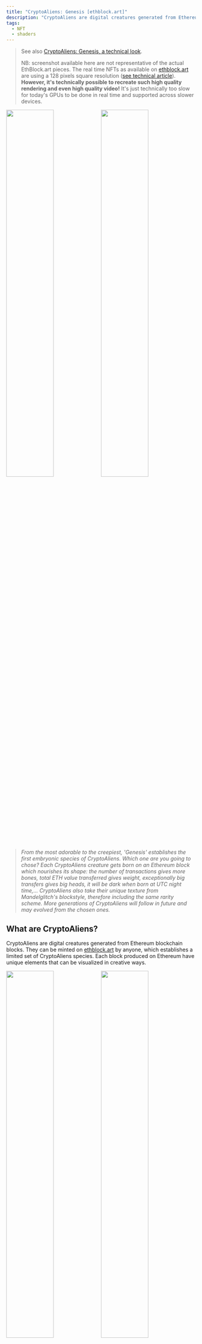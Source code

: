 ```yaml
---
title: "CryptoAliens: Genesis [ethblock.art]"
description: "CryptoAliens are digital creatures generated from Ethereum blockchain blocks. They can be minted on ethblock.at by anyone, which establishes a limited set of CryptoAliens species. Each block produced on Ethereum have unique elements that can be visualized in creative ways."
tags:
  - NFT
  - shaders
---
```


[create]: https://ethblock.art/create/
[opensea]: https://opensea.io
[tech]: /2021/04/cryptoaliens-tech

> See also [CryptoAliens: Genesis, a technical look][tech].
>
> NB: screenshot available here are not representative of the actual EthBlock.art pieces. The real time NFTs as available on [ethblock.art][create] are using a 128 pixels square resolution ([see technical article][tech]). **However, it's technically possible to recreate such high quality rendering and even high quality video!** It's just technically too slow for today's GPUs to be done in real time and supported across slower devices.

<img src="/images/posts/cryptoaliens/021.png" width="50%" /><img src="/images/posts/cryptoaliens/001.png" width="50%" />

> _From the most adorable to the creepiest, 'Genesis' establishes the first embryonic species of CryptoAliens. Which one are you going to chose? Each CryptoAliens creature gets born on an Ethereum block which nourishes its shape: the number of transactions gives more bones, total ETH value transferred gives weight, exceptionally big transfers gives big heads, it will be dark when born at UTC night time,... CryptoAliens also take their unique texture from Mandelglitch's blockstyle, therefore including the same rarity scheme. More generations of CryptoAliens will follow in future and may evolved from the chosen ones._

## What are CryptoAliens?

CryptoAliens are digital creatures generated from Ethereum blockchain blocks. They can be minted on [ethblock.art][create] by anyone, which establishes a limited set of CryptoAliens species. Each block produced on Ethereum have unique elements that can be visualized in creative ways.

<img src="/images/posts/cryptoaliens/014.png" width="50%" /><img src="/images/posts/cryptoaliens/017.png" width="50%" />

> **CryptoAliens are born and nourished from transactions, transactions are bones, ETH is flesh,... and many other aspects that this article will explain!**

<img src="/images/posts/cryptoaliens/032.png" width="50%" /><img src="/images/posts/cryptoaliens/013.png" width="50%" />

### So I decide which ones are the CryptoAliens?

**Yes! As a NFT minter, you are the creator and you contribute at establishing the first 'Genesis' series of CryptoAliens.** You decide which creature deserve to live. You are the curator and it is your responsible to do a lot of research and find the most adorable (or the creepiest?) creature!

<img src="/images/posts/cryptoaliens/036.png" width="50%" /><img src="/images/posts/cryptoaliens/004.png" width="50%" />

### How many CryptoAliens are there?

Every single CryptoAliens species is unique and there are currently 12 millions because that's as many blocks there are today (April 2021). Every 15 seconds, a new block is minted on Ethereum blockchain (with usually hundreds of transactions in it) making a new CryptoAliens possibility.
The block is the DNA, but the creature only starts existing when minted!

**TLDR. CryptoAliens only comes to life when someone mint it as an NFT on the [ethblock.art][create] contract.** They can then be sold and traded on [opensea.io][opensea]. There is **a limited amount of CryptoAliens possible to mint** so be wise at your choice. In this 'Genesis' series, the current supply is set to 100!

<img src="/images/posts/cryptoaliens/002.png" width="50%" /><img src="/images/posts/cryptoaliens/003.png" width="50%" />

### What is 'Genesis' series about?

The idea of 'Genesis' is that we are collectively going to create the initial species of this universe (with the NFT we chose to mint).

Minting a _CryptoAliens: Genesis_ specimen is giving birth to the creature, therefore the current NFT is visualized on [ethblock.art][create] as a video tape recording of that time of birth (with the block number, time, weight and number of bones). These data are included in the NFT itself and could be reused in future!

## What determines how a CryptoAliens specimen looks like?

There are many information contains in Ethereum blocks that will get used to determine the general shape and gives its rarity.

### Block's timestamp

<img src="/images/posts/cryptoaliens/040.png" width="50%" /><img src="/images/posts/cryptoaliens/041.png" width="50%" />

When the block happened during UTC night, the visual will be in dark mode.

### Block's transactions amount

<img src="/images/posts/cryptoaliens/007.png" width="50%" /><img src="/images/posts/cryptoaliens/008.png" width="50%" />

When a block contains a lot of transactions it will impact its general weight. It will be highlighted by this very heavy blobs shapes. That said, the weight can be more or less dense based on amount of bones and also unique for each CryptoAliens specimen.

### Block's heavy transfers in ETH

<img src="/images/posts/cryptoaliens/035.png" width="50%" /><img src="/images/posts/cryptoaliens/020.png" width="50%" />

As said in the introduction, "ETH is flesh". Even tho most of the time it will impact the general weight of the creature, when a block contains an expectionally high transfer of Ethereum value, it will be highlighted by a big "head" on the creature. ("head" in doublequote because none of our scientist really figured what is this)

### Block's exceptionally low amount of ETH transferred

<img src="/images/posts/cryptoaliens/005.png" width="50%" /><img src="/images/posts/cryptoaliens/006.png" width="50%" />

On the contrary, when a block contains almost no ETH transfers, the arms will be very thin. Clearly ETH traders didn't nourish enough this poor creature.

### Block's important ratio of gas used (vs ETH value transfer)

<img src="/images/posts/cryptoaliens/023.png" width="50%" /><img src="/images/posts/cryptoaliens/016.png" width="50%" />

It often appears in combination with the previous criteria, if the ratio `total gas / total eth transfers` is high, meaning that a lot of the ETH is into gas, there will be some blobs at the end of the arms.

### ...and more block rare features

There are a lot of special cases are rare conditions that can happen. I will not disclose and I will let you discover. Some are really rare and some will be discovered in the future (even the author of blockstyle won't be aware of all cases!).

### Block's hash

Finally, the block hash gives variety in the results. It's necessary in order to have truly unique 12 millions species. But it's only complementary to the various other criteria. There are many features that are getting impacted by it, including the skin texturing (see _Mandelglitch BlockStyle_ section).

<img src="/images/posts/cryptoaliens/043.png" width="50%" /><img src="/images/posts/cryptoaliens/042.png" width="50%" />
<img src="/images/posts/cryptoaliens/012.png" width="50%" /><img src="/images/posts/cryptoaliens/038.png" width="50%" />

### What controls does the creator have?

At creation time, the minter also have the ability to move a bit the specimen:

- `mod1` is a simple rotation around it.
- `mod2` is a simple climbing and zooming.
- `mod3` will flex a bit the shape to make it torn & twist a bit.
- `mod4` have an impact on the color palette scaling.

**On top of this, mods have the ability to transform the skin texturing** which is actually based on [Mandelglitch BlockStyle](https://ethblock.art/create/17)! That means the rarity elements of Mandelglitch are shared in this new BlockStyle.

### mmh, Mandelglitch BlockStyle?

<a href="https://ethblock.art/create/17"><img src="/images/posts/cryptoaliens/mandelglitch.png" width="10%" /></a> **[Mandelglitch](https://ethblock.art/create/17) is a BlockStyle on [ethblock.art](https://ethblock.art/create/17), derived from Mandelbrot fractal.**

The visibility of Mandelglitch on the skin has been intentionally contained, but sometimes it is more visible. Here are two examples:

<img src="/images/posts/cryptoaliens/031.png" width="50%" /><img src="/images/posts/cryptoaliens/022.png" width="50%" />

## ...and, What's next?

Who knows what's next! As everything is available on the blockchain, what you mint is saved immutably and forever. Me or other artists could fork the code ([available on Github](https://github.com/gre/gre/tree/master/blockarts/CryptoAliens)) to make animated version of the CryptoAliens that were chosen (as this code is open source). Also we can imagine doing crossover between species or doing "evolution" of these species over time. Everything is possible!

---

See also [CryptoAliens: Genesis, a technical look][tech].

My name is Gaëtan Renaudeau, and I'm a noise explorer. **feel free to ping me on Twitter [@greweb](https://twitter.com/greweb)**
